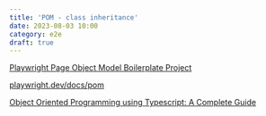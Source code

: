 ```yaml
---
title: 'POM - class inheritance'
date: 2023-08-03 10:00
category: e2e
draft: true
---
```



[Playwright Page Object Model Boilerplate Project](https://www.reddit.com/r/QualityAssurance/comments/14gcjvo/playwright_page_object_model_boilerplate_project/?utm_campaign=Software%2BTesting%2BWeekly&utm_medium=email&utm_source=Software_Testing_Weekly_176)

[playwright.dev/docs/pom](https://playwright.dev/docs/pom)

[Object Oriented Programming using Typescript: A Complete Guide](https://dev.henryjperez.com/oop-ts)